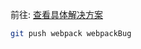 前往:  <a href="https://lovobin.github.io/2021/04/17/2223.html">查看具体解决方案</a>

```bash
git push webpack webpackBug
```

